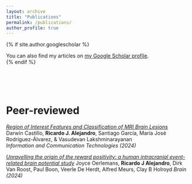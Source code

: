 ```yaml
---
layout: archive
title: "Publications"
permalink: /publications/
author_profile: true
---
```


{% if site.author.googlescholar %}
  <div class="wordwrap">You can also find my articles on <a href="{{site.author.googlescholar}}">my Google Scholar profile</a>.</div>
{% endif %}

<br/><br/>
Peer-reviewed
=====

[*Region of Interest Features and Classification of MRI Brain Lesions*](https://link.springer.com/chapter/10.1007/978-3-031-75431-9_4)  
Darwin Castillo, **Ricardo J. Alejandro**, Santiago García, María José Rodríguez-Álvarez, & Vasudevan Lakshminarayanan    
*Information and Communication Technologies (2024)*

[*Unravelling the origin of the reward positivity: a human intracranial event-related brain potential study*](https://academic.oup.com/brain/advance-article-abstract/doi/10.1093/brain/awae259/7727398)
Joyce Oerlemans, **Ricardo J Alejandro**, Dirk Van Roost, Paul Boon, Veerle De Herdt, Alfred Meurs, Clay B Holroyd
*Brain (2024)*
